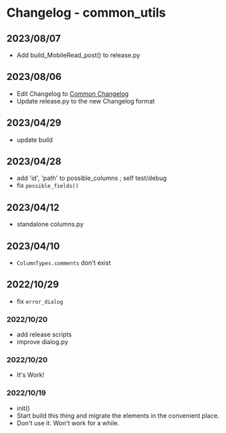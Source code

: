 # Changelog - common_utils

## 2023/08/07
- Add build_MobileRead_post() to release.py

## 2023/08/06
- Edit Changelog to [Common Changelog](https://common-changelog.org)
- Update release.py to the new Changelog format

## 2023/04/29
- update build

## 2023/04/28
- add 'id', 'path' to possible_columns ; self test/debug
- fix `possible_fields()`

## 2023/04/12
- standalone columns.py

## 2023/04/10
- `ColumnTypes.comments` don't exist

## 2022/10/29
- fix `error_dialog`

### 2022/10/20
- add release scripts
- improve dialog.py

### 2022/10/20
- It's Work!

### 2022/10/19
- init()
- Start build this thing and migrate the elements in the convenient place.
- Don't use it. Won't work for a while.
